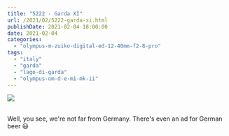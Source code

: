 ```yaml
---
title: "5222 - Garda XI"
url: /2021/02/5222-garda-xi.html
publishDate: 2021-02-04 18:00:00
date: 2021-02-04
categories: 
  - "olympus-m-zuiko-digital-ed-12-40mm-f2-8-pro"
tags: 
  - "italy"
  - "garda"
  - "lago-di-garda"
  - "olympus-om-d-e-m1-mk-ii"
---
```

<div class="container">
<div class="center"><a target="_blank" href="https://d25zfm9zpd7gm5.cloudfront.net/1200x1200/2018/20180914_155322_lr.jpg"><img class="webfeedsFeaturedVisual" src="https://d25zfm9zpd7gm5.cloudfront.net/0600x0600/2018/20180914_155322_lr.jpg" /></a></div>
</div>
<br />

Well, you see, we're not far from Germany. There's even an ad 
for German beer :smiley: